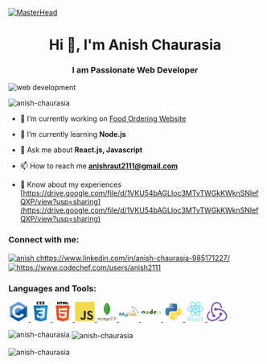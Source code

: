 [![MasterHead](https://www.smerin.com/static/565c8b3670db248e0bdc848176270d6a/d5941/websites-banner.jpg)](https://rishavchanda.io)
<h1 align="center">Hi 👋, I'm Anish Chaurasia</h1>
<h3 align="center">I am Passionate Web Developer</h3>
<!-- <img align="right" width="400" alt="web development" src="https://s3.ap-south-1.amazonaws.com/rzp-prod-merchant-assets/payment-link/description/developer_k02jzrgohphqyu.gif"> -->
<img  height="500" width="1000" alt="web development" src="https://media.licdn.com/dms/image/D4D12AQEwYz74Mf7XKA/article-cover_image-shrink_600_2000/0/1677431973169?e=2147483647&v=beta&t=XAXpJxyem6V0COVr2qwSxPLctoigzjSXhAa4PSHczMI">

<p align="left"> <img src="https://komarev.com/ghpvc/?username=anish-chaurasia&label=Profile%20views&color=0e75b6&style=flat" alt="anish-chaurasia" /> </p>

- 🔭 I’m currently working on [Food Ordering Website](https://foodhub-anish.netlify.app/)

- 🌱 I’m currently learning **Node.js**

- 💬 Ask me about **React.js, Javascript**

- 📫 How to reach me **anishraut2111@gmail.com**

- 📄 Know about my experiences [https://drive.google.com/file/d/1VKU54bAGLIoc3MTvTWGkKWknSNIefQXP/view?usp=sharing](https://drive.google.com/file/d/1VKU54bAGLIoc3MTvTWGkKWknSNIefQXP/view?usp=sharing)

<h3 align="left">Connect with me:</h3>
<p align="left">
<a href="https://linkedin.com/in/anish chttps://www.linkedin.com/in/anish-chaurasia-985171227/" target="blank"><img align="center" src="https://raw.githubusercontent.com/rahuldkjain/github-profile-readme-generator/master/src/images/icons/Social/linked-in-alt.svg" alt="anish chttps://www.linkedin.com/in/anish-chaurasia-985171227/" height="30" width="40" /></a>
<a href="https://www.codechef.com/users/https://www.codechef.com/users/anish2111" target="blank"><img align="center" src="https://cdn.jsdelivr.net/npm/simple-icons@3.1.0/icons/codechef.svg" alt="https://www.codechef.com/users/anish2111" height="30" width="40" /></a>
</p>

<h3 align="left">Languages and Tools:</h3>
<p align="left"> <a href="https://www.cprogramming.com/" target="_blank" rel="noreferrer"> <img src="https://raw.githubusercontent.com/devicons/devicon/master/icons/c/c-original.svg" alt="c" width="40" height="40"/> </a> <a href="https://www.w3schools.com/css/" target="_blank" rel="noreferrer"> <img src="https://raw.githubusercontent.com/devicons/devicon/master/icons/css3/css3-original-wordmark.svg" alt="css3" width="40" height="40"/> </a> <a href="https://www.w3.org/html/" target="_blank" rel="noreferrer"> <img src="https://raw.githubusercontent.com/devicons/devicon/master/icons/html5/html5-original-wordmark.svg" alt="html5" width="40" height="40"/> </a> <a href="https://developer.mozilla.org/en-US/docs/Web/JavaScript" target="_blank" rel="noreferrer"> <img src="https://raw.githubusercontent.com/devicons/devicon/master/icons/javascript/javascript-original.svg" alt="javascript" width="40" height="40"/> </a> <a href="https://www.mongodb.com/" target="_blank" rel="noreferrer"> <img src="https://raw.githubusercontent.com/devicons/devicon/master/icons/mongodb/mongodb-original-wordmark.svg" alt="mongodb" width="40" height="40"/> </a> <a href="https://www.mysql.com/" target="_blank" rel="noreferrer"> <img src="https://raw.githubusercontent.com/devicons/devicon/master/icons/mysql/mysql-original-wordmark.svg" alt="mysql" width="40" height="40"/> </a> <a href="https://nodejs.org" target="_blank" rel="noreferrer"> <img src="https://raw.githubusercontent.com/devicons/devicon/master/icons/nodejs/nodejs-original-wordmark.svg" alt="nodejs" width="40" height="40"/> </a> <a href="https://www.python.org" target="_blank" rel="noreferrer"> <img src="https://raw.githubusercontent.com/devicons/devicon/master/icons/python/python-original.svg" alt="python" width="40" height="40"/> </a> <a href="https://reactjs.org/" target="_blank" rel="noreferrer"> <img src="https://raw.githubusercontent.com/devicons/devicon/master/icons/react/react-original-wordmark.svg" alt="react" width="40" height="40"/> </a> <a href="https://redux.js.org" target="_blank" rel="noreferrer"> <img src="https://raw.githubusercontent.com/devicons/devicon/master/icons/redux/redux-original.svg" alt="redux" width="40" height="40"/> </a> </p>

<p><img align="left" src="https://github-readme-stats.vercel.app/api/top-langs?username=anish-chaurasia&show_icons=true&locale=en&layout=compact" alt="anish-chaurasia" /></p>

<p>&nbsp;<img align="center" src="https://github-readme-stats.vercel.app/api?username=anish-chaurasia&show_icons=true&locale=en" alt="anish-chaurasia" /></p>

<p><img align="center" src="https://github-readme-streak-stats.herokuapp.com/?user=anish-chaurasia&" alt="anish-chaurasia" /></p>
